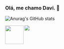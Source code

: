 ### Olá, me chamo Davi. 👋



![Anurag's GitHub stats](https://github-readme-stats.vercel.app/api?username=davilimapp&show_icons=true&theme=radical)



<img align="left" height="60" right="60" src="https://cdn.jsdelivr.net/gh/devicons/devicon@latest/icons/python/python-original-wordmark.svg" />
<img align="center" src="https://img.shields.io/badge/ChatGPT-74aa9c?style=for-the-badge&logo=openai&logoColor=white" />

